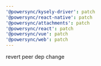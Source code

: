 ```yaml
---
'@powersync/kysely-driver': patch
'@powersync/react-native': patch
'@powersync/attachments': patch
'@powersync/react': patch
'@powersync/vue': patch
'@powersync/web': patch
---
```


revert peer dep change

